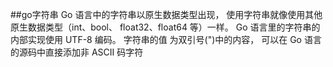 ##go字符串
Go 语言中的字符串以原生数据类型出现，
使用字符串就像使用其他原生数据类型（int、bool、 float32、float64 等）一样。 
Go 语言里的字符串的内部实现使用 UTF-8 编码。 字符串的值 为双引号(")中的内容，
可以在 Go 语言的源码中直接添加非 ASCII 码字符
